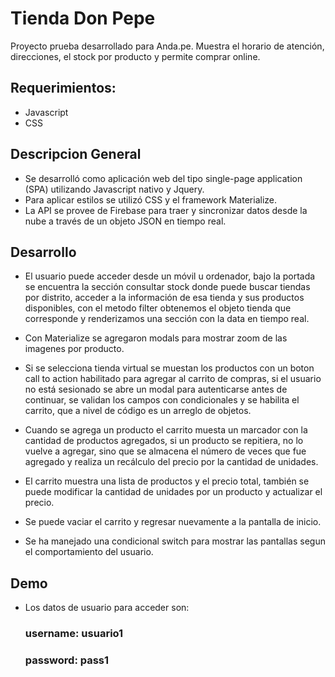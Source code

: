 # Tienda Don Pepe

Proyecto prueba desarrollado para Anda.pe.
Muestra el horario de atención, direcciones, el stock por producto y permite comprar online.

## Requerimientos:

- Javascript
- CSS

## Descripcion General

- Se desarrolló como aplicación web del tipo single-page application (SPA) utilizando Javascript nativo y Jquery.
- Para aplicar estilos se utilizó CSS y el framework Materialize.
- La API se provee de Firebase para traer y sincronizar datos desde la nube a través de un objeto JSON en tiempo real.

## Desarrollo

- El usuario puede acceder desde un móvil u ordenador, bajo la portada se encuentra la sección consultar stock donde puede buscar tiendas por distrito, acceder a la información de esa tienda y sus productos disponibles, con el metodo filter obtenemos el objeto tienda que corresponde y renderizamos una sección con la data en tiempo real.

- Con Materialize se agregaron modals para mostrar zoom de las imagenes por producto.

- Si se selecciona tienda virtual se muestan los productos con un boton call to action habilitado para agregar al carrito de compras, si el usuario no está sesionado se abre un modal para autenticarse antes de continuar, se validan los campos con condicionales y se habilita el carrito, que a nivel de código es un arreglo de objetos.

- Cuando se agrega un producto el carrito muesta un marcador con la cantidad de productos agregados, si un producto se repitiera, no lo vuelve a agregar, sino que se almacena el número de veces que fue agregado y realiza un recálculo del precio por la cantidad de unidades.

- El carrito muestra una lista de productos y el precio total, también se puede modificar la cantidad de unidades por un producto y actualizar el precio.

- Se puede vaciar el carrito y regresar nuevamente a la pantalla de inicio.

- Se ha manejado una condicional switch para mostrar las pantallas segun el comportamiento del usuario.

## Demo

- Los datos de usuario para acceder son:

  ### username: usuario1
  ### password: pass1
